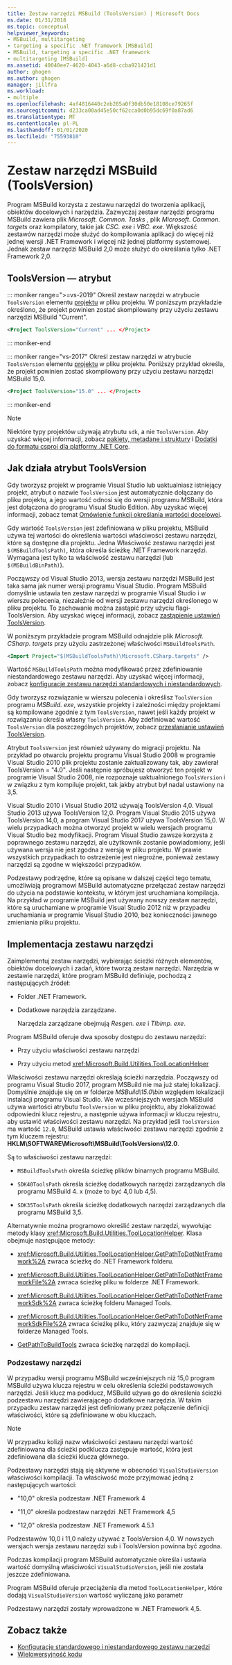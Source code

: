 ```yaml
---
title: Zestaw narzędzi MSBuild (ToolsVersion) | Microsoft Docs
ms.date: 01/31/2018
ms.topic: conceptual
helpviewer_keywords:
- MSBuild, multitargeting
- targeting a specific .NET framework [MSBuild]
- MSBuild, targeting a specific .NET framework
- multitargeting [MSBuild]
ms.assetid: 40040ee7-4620-4043-a6d8-ccba921421d1
author: ghogen
ms.author: ghogen
manager: jillfra
ms.workload:
- multiple
ms.openlocfilehash: 4af4816440c2eb285a0f30db50e18108ce79265f
ms.sourcegitcommit: d233ca00ad45e50cf62cca0d0b95dc69f0a87ad6
ms.translationtype: MT
ms.contentlocale: pl-PL
ms.lasthandoff: 01/01/2020
ms.locfileid: "75593810"
---
```

# <a name="msbuild-toolset-toolsversion"></a>Zestaw narzędzi MSBuild (ToolsVersion)

Program MSBuild korzysta z zestawu narzędzi do tworzenia aplikacji, obiektów docelowych i narzędzia. Zazwyczaj zestaw narzędzi programu MSBuild zawiera plik *Microsoft. Common. Tasks* , plik *Microsoft. Common. targets* oraz kompilatory, takie jak *CSC. exe* i *VBC. exe*. Większość zestawów narzędzi może służyć do kompilowania aplikacji do więcej niż jednej wersji .NET Framework i więcej niż jednej platformy systemowej. Jednak zestaw narzędzi MSBuild 2,0 może służyć do określania tylko .NET Framework 2,0.

## <a name="toolsversion-attribute"></a>ToolsVersion — atrybut
::: moniker range=">=vs-2019"
 Określ zestaw narzędzi w atrybucie `ToolsVersion` elementu [projektu](../msbuild/project-element-msbuild.md) w pliku projektu. W poniższym przykładzie określono, że projekt powinien zostać skompilowany przy użyciu zestawu narzędzi MSBuild "Current".

```xml
<Project ToolsVersion="Current" ... </Project>
```

::: moniker-end

::: moniker range="vs-2017"
 Określ zestaw narzędzi w atrybucie `ToolsVersion` elementu [projektu](../msbuild/project-element-msbuild.md) w pliku projektu. Poniższy przykład określa, że projekt powinien zostać skompilowany przy użyciu zestawu narzędzi MSBuild 15,0.

```xml
<Project ToolsVersion="15.0" ... </Project>
```

::: moniker-end

> [!NOTE]
> Niektóre typy projektów używają atrybutu `sdk`, a nie `ToolsVersion`. Aby uzyskać więcej informacji, zobacz [pakiety, metadane i struktury](/dotnet/core/packages) i [Dodatki do formatu csproj dla platformy .NET Core](/dotnet/core/tools/csproj).

## <a name="how-the-toolsversion-attribute-works"></a>Jak działa atrybut ToolsVersion

 Gdy tworzysz projekt w programie Visual Studio lub uaktualniasz istniejący projekt, atrybut o nazwie `ToolsVersion` jest automatycznie dołączany do pliku projektu, a jego wartość odnosi się do wersji programu MSBuild, która jest dołączona do programu Visual Studio Edition. Aby uzyskać więcej informacji, zobacz temat [Omówienie funkcji określania wartości docelowej](../ide/visual-studio-multi-targeting-overview.md).

 Gdy wartość `ToolsVersion` jest zdefiniowana w pliku projektu, MSBuild używa tej wartości do określenia wartości właściwości zestawu narzędzi, które są dostępne dla projektu. Jedna Właściwość zestawu narzędzi jest `$(MSBuildToolsPath)`, która określa ścieżkę .NET Framework narzędzi. Wymagana jest tylko ta właściwość zestawu narzędzi (lub `$(MSBuildBinPath)`).

 Począwszy od Visual Studio 2013, wersja zestawu narzędzi MSBuild jest taka sama jak numer wersji programu Visual Studio. Program MSBuild domyślnie ustawia ten zestaw narzędzi w programie Visual Studio i w wierszu polecenia, niezależnie od wersji zestawu narzędzi określonego w pliku projektu.  To zachowanie można zastąpić przy użyciu flagi-ToolsVersion. Aby uzyskać więcej informacji, zobacz [zastąpienie ustawień ToolsVersion](../msbuild/overriding-toolsversion-settings.md).

 W poniższym przykładzie program MSBuild odnajdzie plik *Microsoft. CSharp. targets* przy użyciu zastrzeżonej właściwości `MSBuildToolsPath`.

```xml
<Import Project="$(MSBuildToolsPath)\Microsoft.CSharp.targets" />
```

 Wartość `MSBuildToolsPath` można modyfikować przez zdefiniowanie niestandardowego zestawu narzędzi. Aby uzyskać więcej informacji, zobacz [konfiguracje zestawu narzędzi standardowych i niestandardowych](../msbuild/standard-and-custom-toolset-configurations.md).

 Gdy tworzysz rozwiązanie w wierszu polecenia i określisz `ToolsVersion` programu *MSBuild. exe*, wszystkie projekty i zależności między projektami są kompilowane zgodnie z tym `ToolsVersion`, nawet jeśli każdy projekt w rozwiązaniu określa własny `ToolsVersion`. Aby zdefiniować wartość `ToolsVersion` dla poszczególnych projektów, zobacz [przesłanianie ustawień ToolsVersion](../msbuild/overriding-toolsversion-settings.md).

 Atrybut `ToolsVersion` jest również używany do migracji projektu. Na przykład po otwarciu projektu programu Visual Studio 2008 w programie Visual Studio 2010 plik projektu zostanie zaktualizowany tak, aby zawierał ToolsVersion = "4.0". Jeśli następnie spróbujesz otworzyć ten projekt w programie Visual Studio 2008, nie rozpoznaje uaktualnionego `ToolsVersion` i w związku z tym kompiluje projekt, tak jakby atrybut był nadal ustawiony na 3,5.

 Visual Studio 2010 i Visual Studio 2012 używają ToolsVersion 4,0. Visual Studio 2013 używa ToolsVersion 12,0. Program Visual Studio 2015 używa ToolsVersion 14,0, a program Visual Studio 2017 używa ToolsVersion 15,0. W wielu przypadkach można otworzyć projekt w wielu wersjach programu Visual Studio bez modyfikacji. Program Visual Studio zawsze korzysta z poprawnego zestawu narzędzi, ale użytkownik zostanie powiadomiony, jeśli używana wersja nie jest zgodna z wersją w pliku projektu. W prawie wszystkich przypadkach to ostrzeżenie jest niegroźne, ponieważ zestawy narzędzi są zgodne w większości przypadków.

 Podzestawy podrzędne, które są opisane w dalszej części tego tematu, umożliwiają programowi MSBuild automatyczne przełączać zestaw narzędzi do użycia na podstawie kontekstu, w którym jest uruchamiana kompilacja. Na przykład w programie MSBuild jest używany nowszy zestaw narzędzi, które są uruchamiane w programie Visual Studio 2012 niż w przypadku uruchamiania w programie Visual Studio 2010, bez konieczności jawnego zmieniania pliku projektu.

## <a name="toolset-implementation"></a>Implementacja zestawu narzędzi

 Zaimplementuj zestaw narzędzi, wybierając ścieżki różnych elementów, obiektów docelowych i zadań, które tworzą zestaw narzędzi. Narzędzia w zestawie narzędzi, które program MSBuild definiuje, pochodzą z następujących źródeł:

- Folder .NET Framework.

- Dodatkowe narzędzia zarządzane.

  Narzędzia zarządzane obejmują *Resgen. exe* i *Tlbimp. exe*.

Program MSBuild oferuje dwa sposoby dostępu do zestawu narzędzi:

- Przy użyciu właściwości zestawu narzędzi

- Przy użyciu metod <xref:Microsoft.Build.Utilities.ToolLocationHelper>

Właściwości zestawu narzędzi określają ścieżki narzędzia. Począwszy od programu Visual Studio 2017, program MSBuild nie ma już stałej lokalizacji. Domyślnie znajduje się on w folderze *MSBuild\15.0\bin* względem lokalizacji instalacji programu Visual Studio. We wcześniejszych wersjach MSBuild używa wartości atrybutu `ToolsVersion` w pliku projektu, aby zlokalizować odpowiedni klucz rejestru, a następnie używa informacji w kluczu rejestru, aby ustawić właściwości zestawu narzędzi. Na przykład jeśli `ToolsVersion` ma wartość `12.0`, MSBuild ustawia właściwości zestawu narzędzi zgodnie z tym kluczem rejestru: **HKLM\SOFTWARE\Microsoft\MSBuild\ToolsVersions\12.0**.

 Są to właściwości zestawu narzędzi:

- `MSBuildToolsPath` określa ścieżkę plików binarnych programu MSBuild.

- `SDK40ToolsPath` określa ścieżkę dodatkowych narzędzi zarządzanych dla programu MSBuild 4. x (może to być 4,0 lub 4,5).

- `SDK35ToolsPath` określa ścieżkę dodatkowych narzędzi zarządzanych dla programu MSBuild 3,5.

Alternatywnie można programowo określić zestaw narzędzi, wywołując metody klasy <xref:Microsoft.Build.Utilities.ToolLocationHelper>. Klasa obejmuje następujące metody:

- <xref:Microsoft.Build.Utilities.ToolLocationHelper.GetPathToDotNetFramework%2A> zwraca ścieżkę do .NET Framework folderu.

- <xref:Microsoft.Build.Utilities.ToolLocationHelper.GetPathToDotNetFrameworkFile%2A> zwraca ścieżkę pliku w folderze .NET Framework.

- <xref:Microsoft.Build.Utilities.ToolLocationHelper.GetPathToDotNetFrameworkSdk%2A> zwraca ścieżkę folderu Managed Tools.

- <xref:Microsoft.Build.Utilities.ToolLocationHelper.GetPathToDotNetFrameworkSdkFile%2A> zwraca ścieżkę pliku, który zazwyczaj znajduje się w folderze Managed Tools.

- [GetPathToBuildTools](/previous-versions/visualstudio/visual-studio-2013/dn251121(v=vs.121)) zwraca ścieżkę narzędzi do kompilacji.

### <a name="sub-toolsets"></a>Podzestawy narzędzi

 W przypadku wersji programu MSBuild wcześniejszych niż 15,0 program MSBuild używa klucza rejestru w celu określenia ścieżki podstawowych narzędzi. Jeśli klucz ma podklucz, MSBuild używa go do określenia ścieżki podzestawu narzędzi zawierającego dodatkowe narzędzia. W takim przypadku zestaw narzędzi jest definiowany przez połączenie definicji właściwości, które są zdefiniowane w obu kluczach.

> [!NOTE]
> W przypadku kolizji nazw właściwości zestawu narzędzi wartość zdefiniowana dla ścieżki podklucza zastępuje wartość, która jest zdefiniowana dla ścieżki klucza głównego.

 Podzestawy narzędzi stają się aktywne w obecności `VisualStudioVersion` właściwości kompilacji. Ta właściwość może przyjmować jedną z następujących wartości:

- "10,0" określa podzestaw .NET Framework 4

- "11,0" określa podzestaw narzędzi .NET Framework 4,5

- "12,0" określa podzestaw .NET Framework 4.5.1

Podzestawów 10,0 i 11,0 należy używać z ToolsVersion 4,0. W nowszych wersjach wersja zestawu narzędzi sub i ToolsVersion powinna być zgodna.

Podczas kompilacji program MSBuild automatycznie określa i ustawia wartość domyślną właściwości `VisualStudioVersion`, jeśli nie została jeszcze zdefiniowana.

Program MSBuild oferuje przeciążenia dla metod `ToolLocationHelper`, które dodają `VisualStudioVersion` wartość wyliczaną jako parametr

Podzestawy narzędzi zostały wprowadzone w .NET Framework 4,5.

## <a name="see-also"></a>Zobacz także

- [Konfiguracje standardowego i niestandardowego zestawu narzędzi](../msbuild/standard-and-custom-toolset-configurations.md)
- [Wielowersyjność kodu](../msbuild/msbuild-multitargeting-overview.md)
